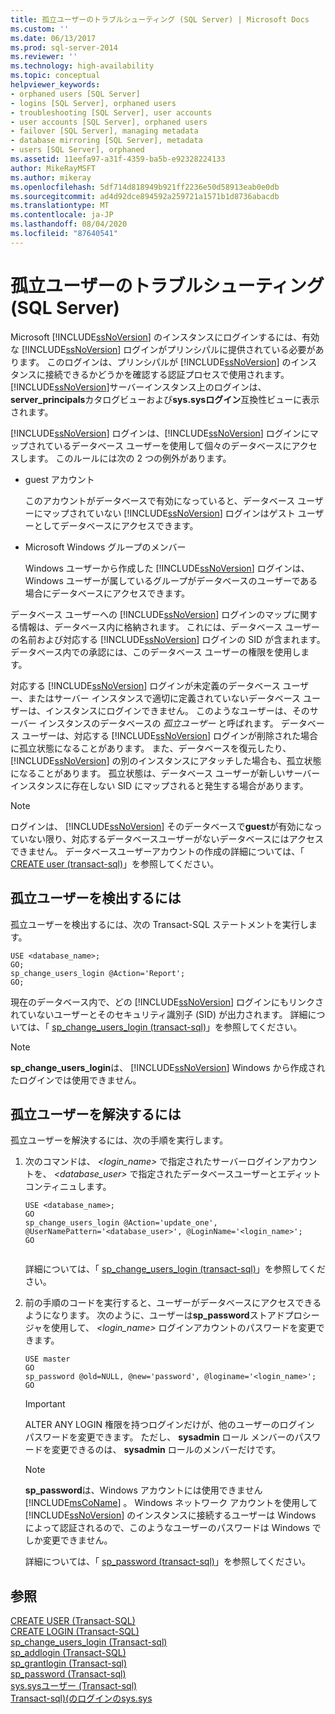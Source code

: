 ```yaml
---
title: 孤立ユーザーのトラブルシューティング (SQL Server) | Microsoft Docs
ms.custom: ''
ms.date: 06/13/2017
ms.prod: sql-server-2014
ms.reviewer: ''
ms.technology: high-availability
ms.topic: conceptual
helpviewer_keywords:
- orphaned users [SQL Server]
- logins [SQL Server], orphaned users
- troubleshooting [SQL Server], user accounts
- user accounts [SQL Server], orphaned users
- failover [SQL Server], managing metadata
- database mirroring [SQL Server], metadata
- users [SQL Server], orphaned
ms.assetid: 11eefa97-a31f-4359-ba5b-e92328224133
author: MikeRayMSFT
ms.author: mikeray
ms.openlocfilehash: 5df714d818949b921ff2236e50d58913eab0e0db
ms.sourcegitcommit: ad4d92dce894592a259721a1571b1d8736abacdb
ms.translationtype: MT
ms.contentlocale: ja-JP
ms.lasthandoff: 08/04/2020
ms.locfileid: "87640541"
---
```

# <a name="troubleshoot-orphaned-users-sql-server"></a>孤立ユーザーのトラブルシューティング (SQL Server)
  Microsoft [!INCLUDE[ssNoVersion](../../includes/ssnoversion-md.md)] のインスタンスにログインするには、有効な [!INCLUDE[ssNoVersion](../../includes/ssnoversion-md.md)] ログインがプリンシパルに提供されている必要があります。 このログインは、プリンシパルが [!INCLUDE[ssNoVersion](../../includes/ssnoversion-md.md)] のインスタンスに接続できるかどうかを確認する認証プロセスで使用されます。 [!INCLUDE[ssNoVersion](../../includes/ssnoversion-md.md)]サーバーインスタンス上のログインは、 **server_principals**カタログビューおよび**sys.sysログイン**互換性ビューに表示されます。  
  
 [!INCLUDE[ssNoVersion](../../includes/ssnoversion-md.md)] ログインは、[!INCLUDE[ssNoVersion](../../includes/ssnoversion-md.md)] ログインにマップされているデータベース ユーザーを使用して個々のデータベースにアクセスします。 このルールには次の 2 つの例外があります。  
  
-   guest アカウント  
  
     このアカウントがデータベースで有効になっていると、データベース ユーザーにマップされていない [!INCLUDE[ssNoVersion](../../includes/ssnoversion-md.md)] ログインはゲスト ユーザーとしてデータベースにアクセスできます。  
  
-   Microsoft Windows グループのメンバー  
  
     Windows ユーザーから作成した [!INCLUDE[ssNoVersion](../../includes/ssnoversion-md.md)] ログインは、Windows ユーザーが属しているグループがデータベースのユーザーである場合にデータベースにアクセスできます。  
  
 データベース ユーザーへの [!INCLUDE[ssNoVersion](../../includes/ssnoversion-md.md)] ログインのマップに関する情報は、データベース内に格納されます。 これには、データベース ユーザーの名前および対応する [!INCLUDE[ssNoVersion](../../includes/ssnoversion-md.md)] ログインの SID が含まれます。 データベース内での承認には、このデータベース ユーザーの権限を使用します。  
  
 対応する [!INCLUDE[ssNoVersion](../../includes/ssnoversion-md.md)] ログインが未定義のデータベース ユーザー、またはサーバー インスタンスで適切に定義されていないデータベース ユーザーは、インスタンスにログインできません。 このようなユーザーは、そのサーバー インスタンスのデータベースの *孤立ユーザー* と呼ばれます。 データベース ユーザーは、対応する [!INCLUDE[ssNoVersion](../../includes/ssnoversion-md.md)] ログインが削除された場合に孤立状態になることがあります。 また、データベースを復元したり、[!INCLUDE[ssNoVersion](../../includes/ssnoversion-md.md)] の別のインスタンスにアタッチした場合も、孤立状態になることがあります。 孤立状態は、データベース ユーザーが新しいサーバー インスタンスに存在しない SID にマップされると発生する場合があります。  
  
> [!NOTE]  
>  ログインは、 [!INCLUDE[ssNoVersion](../../includes/ssnoversion-md.md)] そのデータベースで**guest**が有効になっていない限り、対応するデータベースユーザーがないデータベースにはアクセスできません。 データベースユーザーアカウントの作成の詳細については、「 [CREATE user &#40;transact-sql&#41;](/sql/t-sql/statements/create-user-transact-sql)」を参照してください。  
  
## <a name="to-detect-orphaned-users"></a>孤立ユーザーを検出するには  
 孤立ユーザーを検出するには、次の Transact-SQL ステートメントを実行します。  
  
```  
USE <database_name>;  
GO;   
sp_change_users_login @Action='Report';  
GO;  
```  
  
 現在のデータベース内で、どの [!INCLUDE[ssNoVersion](../../includes/ssnoversion-md.md)] ログインにもリンクされていないユーザーとそのセキュリティ識別子 (SID) が出力されます。 詳細については、「 [sp_change_users_login &#40;transact-sql&#41;](/sql/relational-databases/system-stored-procedures/sp-change-users-login-transact-sql)」を参照してください。  
  
> [!NOTE]  
>  **sp_change_users_login**は、 [!INCLUDE[ssNoVersion](../../includes/ssnoversion-md.md)] Windows から作成されたログインでは使用できません。  
  
## <a name="to-resolve-an-orphaned-user"></a>孤立ユーザーを解決するには  
 孤立ユーザーを解決するには、次の手順を実行します。  
  
1.  次のコマンドは、 *<login_name>* で指定されたサーバーログインアカウントを、 *<database_user>* で指定されたデータベースユーザーとエディットコンティニュします。  
  
    ```  
    USE <database_name>;  
    GO  
    sp_change_users_login @Action='update_one', @UserNamePattern='<database_user>', @LoginName='<login_name>';  
    GO  
  
    ```  
  
     詳細については、「 [sp_change_users_login &#40;transact-sql&#41;](/sql/relational-databases/system-stored-procedures/sp-change-users-login-transact-sql)」を参照してください。  
  
2.  前の手順のコードを実行すると、ユーザーがデータベースにアクセスできるようになります。 次のように、ユーザーは**sp_password**ストアドプロシージャを使用して、 *<login_name>* ログインアカウントのパスワードを変更できます。  
  
    ```  
    USE master   
    GO  
    sp_password @old=NULL, @new='password', @loginame='<login_name>';  
    GO  
    ```  
  
    > [!IMPORTANT]  
    >  ALTER ANY LOGIN 権限を持つログインだけが、他のユーザーのログイン パスワードを変更できます。 ただし、 **sysadmin** ロール メンバーのパスワードを変更できるのは、 **sysadmin** ロールのメンバーだけです。  
  
    > [!NOTE]  
    >  **sp_password**は、Windows アカウントには使用できません [!INCLUDE[msCoName](../../includes/msconame-md.md)] 。 Windows ネットワーク アカウントを使用して [!INCLUDE[ssNoVersion](../../includes/ssnoversion-md.md)] のインスタンスに接続するユーザーは Windows によって認証されるので、このようなユーザーのパスワードは Windows でしか変更できません。  
  
     詳細については、「 [sp_password &#40;transact-sql&#41;](/sql/relational-databases/system-stored-procedures/sp-password-transact-sql)」を参照してください。  
  
## <a name="see-also"></a>参照  
 [CREATE USER &#40;Transact-SQL&#41;](/sql/t-sql/statements/create-user-transact-sql)   
 [CREATE LOGIN &#40;Transact-SQL&#41;](/sql/t-sql/statements/create-login-transact-sql)   
 [sp_change_users_login &#40;Transact-sql&#41;](/sql/relational-databases/system-stored-procedures/sp-change-users-login-transact-sql)   
 [sp_addlogin &#40;Transact-SQL&#41;](/sql/relational-databases/system-stored-procedures/sp-addlogin-transact-sql)   
 [sp_grantlogin &#40;Transact-sql&#41;](/sql/relational-databases/system-stored-procedures/sp-grantlogin-transact-sql)   
 [sp_password &#40;Transact-sql&#41;](/sql/relational-databases/system-stored-procedures/sp-password-transact-sql)   
 [sys.sysユーザー &#40;Transact-sql&#41;](/sql/relational-databases/system-compatibility-views/sys-sysusers-transact-sql)   
 [Transact-sql&#41;&#40;のログインのsys.sys](/sql/relational-databases/system-compatibility-views/sys-syslogins-transact-sql)  
  
  
